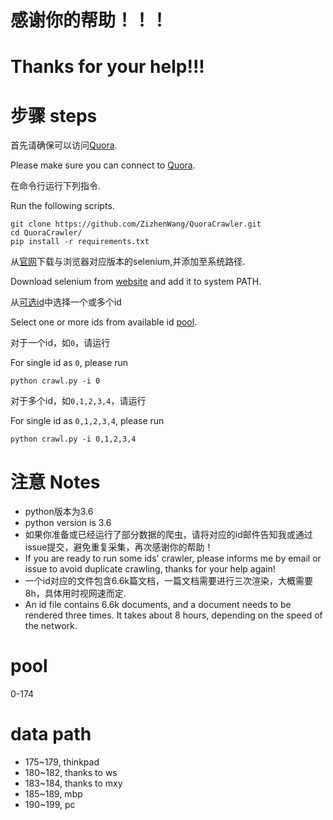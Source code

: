 # 感谢你的帮助！！！
# Thanks for your help!!!

# 步骤 steps
首先请确保可以访问[Quora](https://www.quora.com/). 

Please make sure you can connect to [Quora](https://www.quora.com/).

在命令行运行下列指令.

Run the following scripts. 
```
git clone https://github.com/ZizhenWang/QuoraCrawler.git
cd QuoraCrawler/
pip install -r requirements.txt
```
从[官网](https://selenium-python.readthedocs.io/installation.html)下载与浏览器对应版本的selenium,并添加至系统路径.
 
Download selenium from [website](https://selenium-python.readthedocs.io/installation.html) and add it to system PATH.

从[可选id](#pool)中选择一个或多个id

Select one or more ids from available id [pool](#pool).

对于一个id，如`0`，请运行

For single id as `0`, please run

```
python crawl.py -i 0
```

对于多个id，如`0,1,2,3,4`，请运行

For single id as `0,1,2,3,4`, please run

```
python crawl.py -i 0,1,2,3,4
```

# 注意 Notes
- python版本为3.6
- python version is 3.6
- 如果你准备或已经运行了部分数据的爬虫，请将对应的id邮件告知我或通过issue提交，避免重复采集，再次感谢你的帮助！
- If you are ready to run some ids' crawler, please informs me by email or issue to avoid duplicate crawling, thanks for your help again! 
- 一个id对应的文件包含6.6k篇文档，一篇文档需要进行三次渲染，大概需要8h，具体用时视网速而定.
- An id file contains 6.6k documents, and a document needs to be rendered three times. It takes about 8 hours, depending on the speed of the network.

# pool
0-174

# data path
* 175~179, thinkpad
* 180~182, thanks to ws
* 183~184, thanks to mxy
* 185~189, mbp
* 190~199, pc